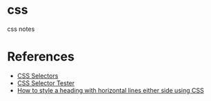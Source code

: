 # css
css notes
<h1>References</h1>
<ul>
    <li><a href="https://www.w3schools.com/cssref/css_selectors.asp">CSS Selectors</a></li>
    <li><a href="https://www.w3schools.com/cssref/trysel.asp">CSS Selector Tester</a></li>
    <li><a href="http://vclever.com/blog/how-to-style-a-heading-with-horizontal-lines-either-side-using-css/">How to style a heading with horizontal lines either side using CSS</a></li>    
</ul>
